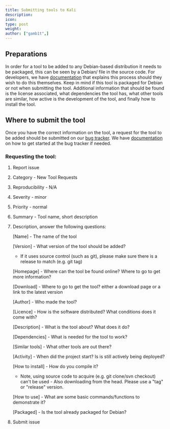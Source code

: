 ```yaml
---
title: Submitting tools to Kali
description:
icon:
type: post
weight:
author: ["gamb1t",]
---
```


## Preparations

In order for a tool to be added to any Debian-based distribution it needs to be packaged, this can be seen by a Debian/ file in the source code. For developers, we have [documentation](/docs/development/public-packaging/) that explains this process should they wish to do this themselves. Keep in mind if this tool is packaged for Debian or not when submitting the tool. Additional information that should be found is the license associated, what dependencies the tool has, what other tools are similar, how active is the development of the tool, and finally how to install the tool.

## Where to submit the tool

Once you have the correct information on the tool, a request for the tool to be added should be submitted on our [bug tracker](https://bugs.kali.org). We have [documentation](/docs/community/submitting-issues-kali-bug-tracker/) on how to get started at the bug tracker if needed.

### Requesting the tool:
1. Report issue
2. Category - New Tool Requests
3. Reproducibility - N/A
4. Severity - minor
5. Priority - normal
6. Summary - Tool name, short description
7. Description, answer the following questions:

	 [Name] - The name of the tool

	 [Version] - What version of the tool should be added?
	 - If it uses source control (such as git), please make sure there is a release to match (e.g. git tag)

	 [Homepage] - Where can the tool be found online? Where to go to get more information?

	 [Download] - Where to go to get the tool? either a download page or a link to the latest version

	 [Author] - Who made the tool?

	 [Licence] - How is the software distributed? What conditions does it come with?

	 [Description] - What is the tool about? What does it do?

	 [Dependencies] - What is needed for the tool to work?

	 [Similar tools] - What other tools are out there?

	 [Activity] - When did the project start? Is is still actively being deployed?

	 [How to install] - How do you compile it?

	 - Note, using source code to acquire (e.g. git clone/svn checkout) can't be used - Also downloading from the head. Please use a "tag" or "release" version.

	 [How to use] - What are some basic commands/functions to demonstrate it?

	 [Packaged] - Is the tool already packaged for Debian?
8. Submit issue

